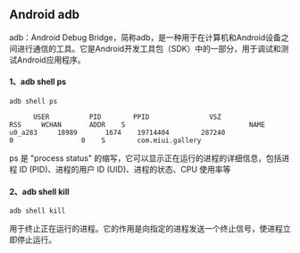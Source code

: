 ## Android adb



adb：Android Debug Bridge，简称adb，是一种用于在计算机和Android设备之间进行通信的工具。它是Android开发工具包（SDK）中的一部分，用于调试和测试Android应用程序。



#### 1、adb shell ps

```shell
adb shell ps

	  USER			PID		   PPID				  VSZ				RSS		WCHAN		ADDR	S								NAME                       
u0_a283		18989		1674	19714404		287240					0				  0    S		com.miui.gallery
```

ps 是 "process status" 的缩写，它可以显示正在运行的进程的详细信息，包括进程 ID (PID)、进程的用户 ID (UID)、进程的状态、CPU 使用率等



#### 2、adb shell kill

```
adb shell kill
```

用于终止正在运行的进程。它的作用是向指定的进程发送一个终止信号，使进程立即停止运行。
